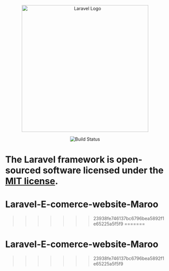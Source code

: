 
<p align="center"><a href="https://laravel.com" target="_blank"><img src="https://raw.githubusercontent.com/laravel/art/master/logo-lockup/5%20SVG/2%20CMYK/1%20Full%20Color/laravel-logolockup-cmyk-red.svg" width="400" alt="Laravel Logo"></a></p>

<p align="center">
  <img src="images/screen/home.png" alt="Build Status">
</p>



The Laravel framework is open-sourced software licensed under the [MIT license](https://opensource.org/licenses/MIT).
=======
# Laravel-E-comerce-website-Maroo
>>>>>>> 23938fe746137bc6796bea5892f1e65225a5f5f9
=======
# Laravel-E-comerce-website-Maroo
>>>>>>> 23938fe746137bc6796bea5892f1e65225a5f5f9

